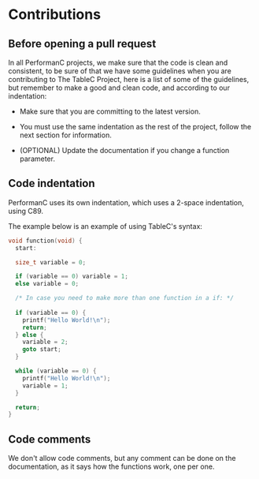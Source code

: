 # Contributions

## Before opening a pull request

In all PerformanC projects, we make sure that the code is clean and consistent, to be sure of that we have some guidelines when you are contributing to The TableC Project, here is a list of some of the guidelines, but remember to make a good and clean code, and according to our indentation:

* Make sure that you are committing to the latest version.

* You must use the same indentation as the rest of the project, follow the next section for information.

* (OPTIONAL) Update the documentation if you change a function parameter.

## Code indentation

PerformanC uses its own indentation, which uses a 2-space indentation, using C89.

The example below is an example of using TableC's syntax:

```c
void function(void) {
  start:

  size_t variable = 0;

  if (variable == 0) variable = 1;
  else variable = 0;

  /* In case you need to make more than one function in a if: */
  
  if (variable == 0) {
    printf("Hello World!\n");
    return;
  } else {
    variable = 2;
    goto start;
  }

  while (variable == 0) {
    printf("Hello World!\n");
    variable = 1;
  }

  return;
}
```

## Code comments

We don't allow code comments, but any comment can be done on the documentation, as it says how the functions work, one per one.
